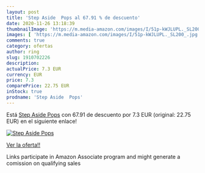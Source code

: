 ```yaml
---
layout: post
title: 'Step Aside  Pops al 67.91 % de descuento'
date: 2020-11-26 13:18:39
thumbnailImage: 'https://m.media-amazon.com/images/I/51p-kWJLUPL._SL200_.jpg'
images: [ 'https://m.media-amazon.com/images/I/51p-kWJLUPL._SL200_.jpg' ]
comments: true
category: ofertas
author: ring
slug: 1910702226
description:
actualPrice: 7.3 EUR
currency: EUR
price: 7.3
comparePrice: 22.75 EUR
inStock: true
prodname: 'Step Aside  Pops'
---
```


Está [Step Aside  Pops](https://www.amazon.es/dp/1910702226/?tag=tolees-21) con 67.91 de descuento por 7.3 EUR (original: 22.75 EUR) en el siguiente enlace!

[![Step Aside  Pops](https://m.media-amazon.com/images/I/51p-kWJLUPL._SL200_.jpg)](https://www.amazon.es/dp/1910702226/?tag=tolees-21)

[Ver la oferta!!](https://www.amazon.es/dp/1910702226/?tag=tolees-21)

Links participate in Amazon Associate program and might generate a comission on qualifying sales


